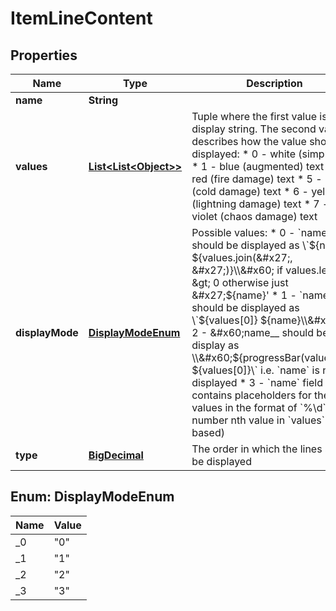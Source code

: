 # ItemLineContent

## Properties
Name | Type | Description | Notes
------------ | ------------- | ------------- | -------------
**name** | **String** |  |  [optional]
**values** | [**List&lt;List&lt;Object&gt;&gt;**](List.md) | Tuple where the first value is the display string. The second value describes how the value should be displayed:   * 0 - white (simple) text   * 1 - blue (augmented) text   * 4 - red (fire damage) text   * 5 - blue (cold damage) text   * 6 - yellow (lightning damage) text   * 7 - red-violet (chaos damage) text  |  [optional]
**displayMode** | [**DisplayModeEnum**](#DisplayModeEnum) | Possible values:   * 0 - &#x60;name&#x60; should be displayed as \\&#x60;${name}: ${values.join(&#x27;, &#x27;)}\\&#x60; if        values.length &gt; 0 otherwise just &#x27;${name}&#x27;   * 1 - &#x60;name&#x60; should be displayed as \\&#x60;${values[0]} ${name}\\&#x60;   * 2 - &#x60;name__ should be display as \\&#x60;${progressBar(values[0])} ${values[0]}\\&#x60;         i.e. &#x60;name&#x60; is not displayed   * 3 - &#x60;name&#x60; field contains placeholders for the values in           the format of &#x60;%\\d&#x60;. The number nth value in &#x60;values&#x60; (0-based)  |  [optional]
**type** | [**BigDecimal**](BigDecimal.md) | The order in which the lines should be displayed |  [optional]

<a name="DisplayModeEnum"></a>
## Enum: DisplayModeEnum
Name | Value
---- | -----
_0 | &quot;0&quot;
_1 | &quot;1&quot;
_2 | &quot;2&quot;
_3 | &quot;3&quot;

